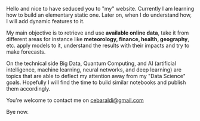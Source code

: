 Hello and nice to have seduced you to "my" website. Currently I am learning how to build an elementary static one. Later on, when I do understand how, I will add dynamic features to it.

My main objective is to retrieve and use **available online data**, take it from different areas for instance like **meteorology, finance, health, geography**, etc. apply models to it, understand the results with their impacts and try to make forecasts.

On the technical side Big Data, Quantum Computing, and AI (artificial intelligence, machine learning, neural networks, and deep learning) are topics that are able to deflect my attention away from my "Data Science" goals. Hopefully I will find the time to build similar notebooks and publish them accordingly.

You're welcome to contact me on
cebaraldi@gmail.com

Bye now.
